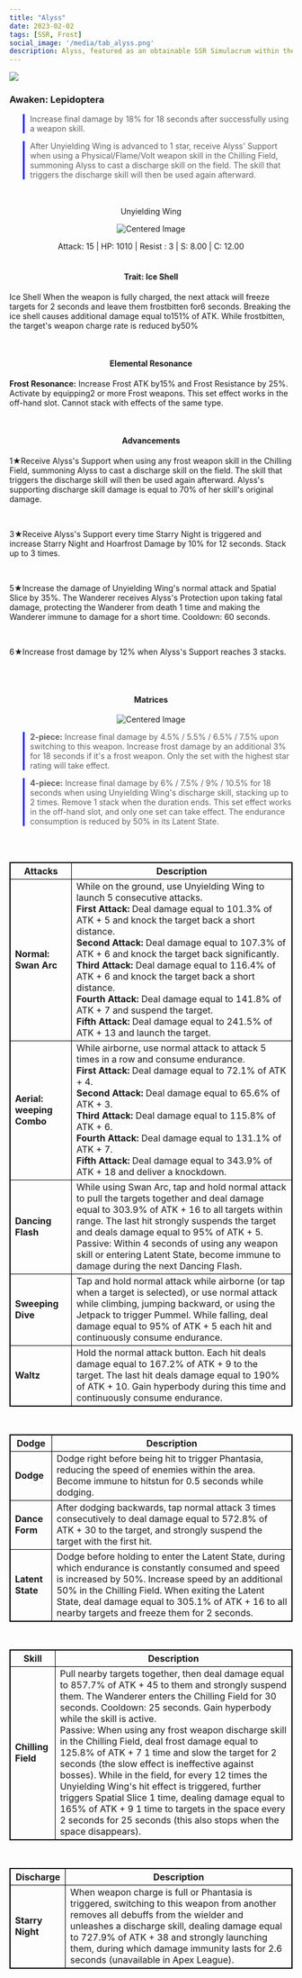 ```yaml
---
title: "Alyss"
date: 2023-02-02
tags: [SSR, Frost]
social_image: '/media/tab_alyss.png'
description: Alyss, featured as an obtainable SSR Simulacrum within the simulacrum system, associated with the weapon Unyielding Wing.
---
```



![](https://i.postimg.cc/FsXQKqgz/Simulacrum-Alyss-Awaken.webp)

### Awaken: Lepidoptera
> Increase final damage by 18% for 18 seconds after successfully using a weapon skill.

> After Unyielding Wing is advanced to 1 star, receive Alyss' Support when using a Physical/Flame/Volt weapon skill in the Chilling Field, summoning Alyss to cast a discharge skill on the field. The skill that triggers the discharge skill will then be used again afterward.

</br>
</br>

<center> Unyielding Wing </center>

<p align="center">
    <img src="https://i.postimg.cc/Gt0HMK02/Icon-Weapon-Unyielding-Wing.webp" alt="Centered Image">
</p>



<center>Attack: 15 | HP: 1010 | Resist : 3 | S: 8.00 | C: 12.00 </center>


</br>


<h4 style="text-align: center;"> Trait: Ice Shell </h4>


Ice Shell When the weapon is fully charged, the next attack will freeze targets for 2 seconds and leave them frostbitten for6 seconds. Breaking the ice shell causes additional damage equal to151% of ATK. While frostbitten, the target's weapon charge rate is reduced by50%



</br>

<h4 style="text-align: center;"> Elemental Resonance </h4>

**Frost Resonance:** Increase Frost ATK by15% and Frost Resistance by 25%. Activate by equipping2 or more Frost weapons. This set effect works in the off-hand slot. Cannot stack with effects of the same type.

</br>

<h4 style="text-align: center;"> Advancements </h4>

1★Receive Alyss's Support when using any frost weapon skill in the Chilling Field, summoning Alyss to cast a discharge skill on the field. The skill that triggers the discharge skill will then be used again afterward. Alyss's supporting discharge skill damage is equal to 70% of her skill's original damage.

</br>

3★Receive Alyss's Support every time Starry Night is triggered and increase Starry Night and Hoarfrost Damage by 10% for 12 seconds. Stack up to 3 times.

</br>

5★Increase the damage of Unyielding Wing's normal attack and Spatial Slice by 35%. The Wanderer receives Alyss's Protection upon taking fatal damage, protecting the Wanderer from death 1 time and making the Wanderer immune to damage for a short time. Cooldown: 60 seconds.

</br>

6★Increase frost damage by 12% when Alyss's Support reaches 3 stacks.

</br>
</br>

<h4 style="text-align: center;"> Matrices </h4>

<p align="center">
    <img src="https://telegra.ph/file/33c8c96a40fe435b03f86.png" alt="Centered Image">
</p>



> **2-piece:** Increase final damage by 4.5% / 5.5% / 6.5% / 7.5% upon switching to this weapon. Increase frost damage by an additional 3% for 18 seconds if it's a frost weapon. Only the set with the highest star rating will take effect.

> **4-piece:** Increase final damage by 6% / 7.5% / 9% / 10.5% for 18 seconds when using Unyielding Wing's discharge skill, stacking up to 2 times. Remove 1 stack when the duration ends. This set effect works in the off-hand slot, and only one set can take effect. The endurance consumption is reduced by 50% in its Latent State.

</br>
</br>

<style>
table {
    border-collapse: collapse;
}
table, th, td {
   border: 1.5px solid black;
}
blockquote {
    border-left: solid blue;
    padding-left: 10px;
}
</style>


| Attacks          | Description                                                                                                                                                                                                                                                                                                                                                                                  |
|------------------|----------------------------------------------------------------------------------------------------------------------------------------------------------------------------------------------------------------------------------------------------------------------------------------------------------------------------------------------------------------------------------------------|
| **Normal: Swan Arc**     | While on the ground, use Unyielding Wing to launch 5 consecutive attacks.<br> **First Attack:** Deal damage equal to 101.3% of ATK + 5 and knock the target back a short distance.<br> **Second Attack:** Deal damage equal to 107.3% of ATK + 6 and knock the target back significantly.<br> **Third Attack:** Deal damage equal to 116.4% of ATK + 6 and knock the target back a short distance.<br> **Fourth Attack:** Deal damage equal to 141.8% of ATK + 7 and suspend the target.<br> **Fifth Attack:** Deal damage equal to 241.5% of ATK + 13 and launch the target. |
| **Aerial: weeping Combo**| While airborne, use normal attack to attack 5 times in a row and consume endurance.<br>**First Attack:** Deal damage equal to 72.1% of ATK + 4.<br>**Second Attack:** Deal damage equal to 65.6% of ATK + 3.<br>**Third Attack:** Deal damage equal to 115.8% of ATK + 6.<br>**Fourth Attack:** Deal damage equal to 131.1% of ATK + 7.<br>**Fifth Attack:** Deal damage equal to 343.9% of ATK + 18 and deliver a knockdown.|
| **Dancing Flash** | While using Swan Arc, tap and hold normal attack to pull the targets together and deal damage equal to 303.9% of ATK + 16 to all targets within range. The last hit strongly suspends the target and deals damage equal to 95% of ATK + 5.<br>Passive: Within 4 seconds of using any weapon skill or entering Latent State, become immune to damage during the next Dancing Flash.        |
| **Sweeping Dive** | Tap and hold normal attack while airborne (or tap when a target is selected), or use normal attack while climbing, jumping backward, or using the Jetpack to trigger Pummel. While falling, deal damage equal to 95% of ATK + 5 each hit and continuously consume endurance. |
| **Waltz**        | Hold the normal attack button. Each hit deals damage equal to 167.2% of ATK + 9 to the target. The last hit deals damage equal to 190% of ATK + 10. Gain hyperbody during this time and continuously consume endurance.|

</br>


| Dodge        | Description                                                                                                                                                                     |
|----------------|---------------------------------------------------------------------------------------------------------------------------------------------------------------------------------|
| **Dodge**      | Dodge right before being hit to trigger Phantasia, reducing the speed of enemies within the area. Become immune to hitstun for 0.5 seconds while dodging.                      |
| **Dance Form** | After dodging backwards, tap normal attack 3 times consecutively to deal damage equal to 572.8% of ATK + 30 to the target, and strongly suspend the target with the first hit. |
| **Latent State**| Dodge before holding to enter the Latent State, during which endurance is constantly consumed and speed is increased by 50%. Increase speed by an additional 50% in the Chilling Field. When exiting the Latent State, deal damage equal to 305.1% of ATK + 16 to all nearby targets and freeze them for 2 seconds. |

</br>

| Skill          | Description                                                                                                                                                                                                                                                                                                                              |
|------------------|------------------------------------------------------------------------------------------------------------------------------------------------------------------------------------------------------------------------------------------------------------------------------------------------------------------------------------------|
| **Chilling Field**| Pull nearby targets together, then deal damage equal to 857.7% of ATK + 45 to them and strongly suspend them. The Wanderer enters the Chilling Field for 30 seconds. Cooldown: 25 seconds. Gain hyperbody while the skill is active.<br>Passive: When using any frost weapon discharge skill in the Chilling Field, deal frost damage equal to 125.8% of ATK + 7 1 time and slow the target for 2 seconds (the slow effect is ineffective against bosses). While in the field, for every 12 times the Unyielding Wing's hit effect is triggered, further triggers Spatial Slice 1 time, dealing damage equal to 165% of ATK + 9 1 time to targets in the space every 2 seconds for 25 seconds (this also stops when the space disappears). |

</br>

| Discharge       | Description                                                                                                                                                                                             |
|---------------|---------------------------------------------------------------------------------------------------------------------------------------------------------------------------------------------------------|
| **Starry Night**| When weapon charge is full or Phantasia is triggered, switching to this weapon from another removes all debuffs from the wielder and unleashes a discharge skill, dealing damage equal to 727.9% of ATK + 38 and strongly launching them, during which damage immunity lasts for 2.6 seconds (unavailable in Apex League). |
